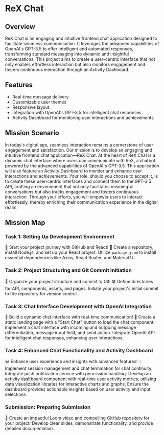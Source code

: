 # ReX Chat

## Overview

ReX Chat is an engaging and intuitive frontend chat application designed to facilitate seamless communication. It leverages the advanced capabilities of OpenAI's GPT-3.5 to offer intelligent and automated responses, transforming standard messaging into dynamic and insightful conversations. This project aims to create a user-centric interface that not only enables effortless interaction but also monitors engagement and fosters continuous interaction through an Activity Dashboard.

## Features

- Real-time message delivery
- Customizable user themes
- Responsive layout
- Integration with OpenAI's GPT-3.5 for intelligent chat responses
- Activity Dashboard for monitoring user interactions and achievements

## Mission Scenario

In today's digital age, seamless interaction remains a cornerstone of user engagement and satisfaction. Our mission is to develop an engaging and intuitive frontend chat application—ReX Chat. At the heart of ReX Chat is a dynamic chat interface where users can communicate with ReX, a chatbot powered by the advanced capabilities of OpenAI's GPT-3.5. This application will also feature an Activity Dashboard to monitor and enhance user interactions and achievements. Your role, should you choose to accept it, is to create these user-centric interfaces and connect them to the GPT-3.5 API, crafting an environment that not only facilitates meaningful conversations but also tracks engagement and fosters continuous interaction. Through your efforts, you will empower users to interact effortlessly, thereby enriching their communication experience in the digital realm.

## Mission Map

### Task 1: Setting Up Development Environment

🚀 Start your project journey with GitHub and React! 📂 Create a repository, install Node.js, and set up your React project. Utilize `package.json` to install essential dependencies like Axios, React Router, and Material UI.

### Task 2: Project Structuring and Git Commit Initiation

📁 Organize your project structure and commit to Git! 🛠️ Define directories for API, components, assets, and pages. Initiate your project's initial commit to the repository for version control.

### Task 3: Chat Interface Development with OpenAI Integration

🌟 Build a dynamic chat interface with real-time communication! 🚀 Create a static landing page with a "Start Chat" button to load the chat component. Implement a chat interface with incoming and outgoing message differentiation, message input field, and send action. Integrate OpenAI API for intelligent chat responses, enhancing user interactions.

### Task 4: Enhanced Chat Functionality and Activity Dashboard

📊 Enhance user experience and insights with advanced features! 💡 Implement session management and chat termination for chat continuity. Integrate push notification service with permission handling. Develop an activity dashboard component with real-time user activity metrics, utilizing data visualization libraries for interactive charts and graphs. Ensure the dashboard provides actionable insights based on user activity and input selections.

### Submission: Preparing Submission

🎥 Create an impactful Loom video and compelling GitHub repository for your project! Develop clear slides, demonstrate functionality, and provide detailed documentation.